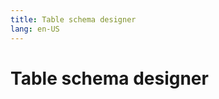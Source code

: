 ```yaml
---
title: Table schema designer
lang: en-US
---
```


# Table schema designer

<Vssue :issue-id="8" :title="$title" />
